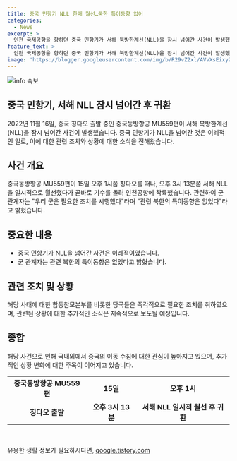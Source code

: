 ```yaml
---
title: 중국 민항기 NLL 한때 월선…북한 특이동향 없어
categories:
  - News
excerpt: >
  인천 국제공항을 향하던 중국 민항기가 서해 북방한계선(NLL)을 잠시 넘어간 사건이 발생했다. 중국동방항공 MU559편은 일시적으로 NLL을 넘었지만 곧바로 기수를 돌리고 인천공항에 착륙했다. 이는 중국 민항기의 이례적인 사례로, 관련 북한의 특이동향은 없었다고 군 관계자가 설명했다. (150자)
feature_text: >
  인천 국제공항을 향하던 중국 민항기가 서해 북방한계선(NLL)을 잠시 넘어간 사건이 발생했다. 중국동방항공 MU559편은 일시적으로 NLL을 넘었지만 곧바로 기수를 돌리고 인천공항에 착륙했다. 이는 중국 민항기의 이례적인 사례로, 관련 북한의 특이동향은 없었다고 군 관계자가 설명했다. (150자)
image: 'https://blogger.googleusercontent.com/img/b/R29vZ2xl/AVvXsEixyZcFfHzMRdzZMjFBmAUKJYCLCGyLL1o632UiGVXcaFdKo_bkvkuCioo0uUKlGfBVcT3P84aROyZIXSBEx3Aw5nCQ3pTgDom1WDC4m8eifvWiAmWEEVb4x6G_l8C0QH225ldMjyaFvpxGEBGNO37VmDTDMHGhJPq73UglMfDca1-0aw/s1600/blogspot.png'
---
```


<p><img src="https://blogger.googleusercontent.com/img/b/R29vZ2xl/AVvXsEixyZcFfHzMRdzZMjFBmAUKJYCLCGyLL1o632UiGVXcaFdKo_bkvkuCioo0uUKlGfBVcT3P84aROyZIXSBEx3Aw5nCQ3pTgDom1WDC4m8eifvWiAmWEEVb4x6G_l8C0QH225ldMjyaFvpxGEBGNO37VmDTDMHGhJPq73UglMfDca1-0aw/s1600/blogspot.png" alt="info 속보" /></p>

<h2 data-ke-size="size26">중국 민항기, 서해 NLL 잠시 넘어간 후 귀환</h2>

<p data-ke-size="size16">2022년 11월 16일, 중국 칭다오 출발 중인 중국동방항공 MU559편이 서해 북방한계선(NLL)을 잠시 넘어간 사건이 발생했습니다. 중국 민항기가 NLL을 넘어간 것은 이례적인 일로, 이에 대한 관련 조치와 상황에 대한 소식을 전해왔습니다.</p>

<h2 data-ke-size="size24">사건 개요</h2>

<p data-ke-size="size16">중국동방항공 MU559편이 15일 오후 1시쯤 칭다오를 떠나, 오후 3시 13분쯤 서해 NLL을 일시적으로 월선했다가 곧바로 기수를 돌려 인천공항에 착륙했습니다. 관련하여 군 관계자는 "우리 군은 필요한 조치를 시행했다"라며 "관련 북한의 특이동향은 없었다"라고 밝혔습니다.</p>

<h2 data-ke-size="size24">중요한 내용</h2>

<ul>
  <li>중국 민항기가 NLL을 넘어간 사건은 이례적이었습니다.</li>
  <li>군 관계자는 관련 북한의 특이동향은 없었다고 밝혔습니다.</li>
</ul>

<h2 data-ke-size="size24">관련 조치 및 상황</h2>

<p data-ke-size="size16">해당 사태에 대한 합동참모본부를 비롯한 당국들은 즉각적으로 필요한 조치를 취하였으며, 관련된 상황에 대한 추가적인 소식은 지속적으로 보도될 예정입니다.</p>

<h2 data-ke-size="size24">종합</h2>

<p data-ke-size="size16">해당 사건으로 인해 국내외에서 중국의 이동 수침에 대한 관심이 높아지고 있으며, 추가적인 상황 변화에 대한 주목이 이어지고 있습니다.</p>

<table>
  <tr>
    <td style="text-align: center; height: 17px;"><b>중국동방항공 MU559편</b></td>
    <td style="text-align: center; height: 17px;"><b>15일</b></td>
    <td style="text-align: center; height: 17px;"><b>오후 1시</b></td>
  </tr>
  <tr>
    <td style="text-align: center; height: 17px;"><b>칭다오 출발</b></td>
    <td style="text-align: center; height: 17px;"><b>오후 3시 13분</b></td>
    <td style="text-align: center; height: 17px;"><b>서해 NLL 일시적 월선 후 귀환</b></td>
  </tr>
</table>

<p data-ke-size="size16">&nbsp;</p>
유용한 생활 정보가 필요하시다면, <a href="https://qoogle.tistory.com" rel="dofollow">qoogle.tistory.com</a>


